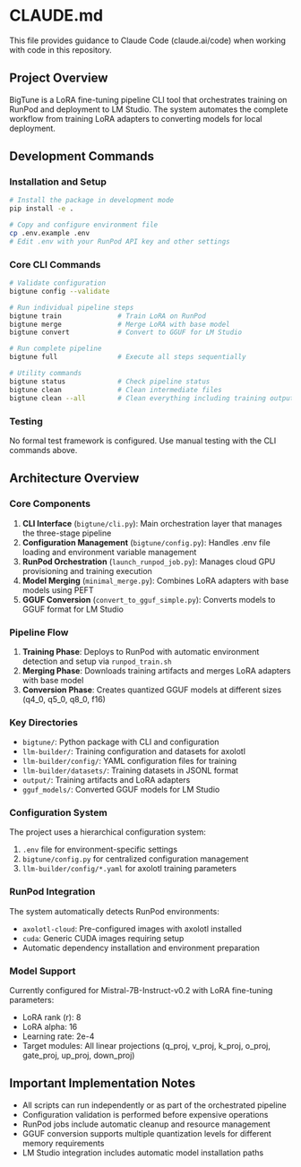 # CLAUDE.md

This file provides guidance to Claude Code (claude.ai/code) when working with code in this repository.

## Project Overview

BigTune is a LoRA fine-tuning pipeline CLI tool that orchestrates training on RunPod and deployment to LM Studio. The system automates the complete workflow from training LoRA adapters to converting models for local deployment.

## Development Commands

### Installation and Setup
```bash
# Install the package in development mode
pip install -e .

# Copy and configure environment file
cp .env.example .env
# Edit .env with your RunPod API key and other settings
```

### Core CLI Commands
```bash
# Validate configuration
bigtune config --validate

# Run individual pipeline steps
bigtune train              # Train LoRA on RunPod
bigtune merge              # Merge LoRA with base model  
bigtune convert            # Convert to GGUF for LM Studio

# Run complete pipeline
bigtune full               # Execute all steps sequentially

# Utility commands
bigtune status             # Check pipeline status
bigtune clean              # Clean intermediate files
bigtune clean --all        # Clean everything including training output
```

### Testing
No formal test framework is configured. Use manual testing with the CLI commands above.

## Architecture Overview

### Core Components

1. **CLI Interface** (`bigtune/cli.py`): Main orchestration layer that manages the three-stage pipeline
2. **Configuration Management** (`bigtune/config.py`): Handles .env file loading and environment variable management
3. **RunPod Orchestration** (`launch_runpod_job.py`): Manages cloud GPU provisioning and training execution
4. **Model Merging** (`minimal_merge.py`): Combines LoRA adapters with base models using PEFT
5. **GGUF Conversion** (`convert_to_gguf_simple.py`): Converts models to GGUF format for LM Studio

### Pipeline Flow

1. **Training Phase**: Deploys to RunPod with automatic environment detection and setup via `runpod_train.sh`
2. **Merging Phase**: Downloads training artifacts and merges LoRA adapters with base model
3. **Conversion Phase**: Creates quantized GGUF models at different sizes (q4_0, q5_0, q8_0, f16)

### Key Directories

- `bigtune/`: Python package with CLI and configuration
- `llm-builder/`: Training configuration and datasets for axolotl
- `llm-builder/config/`: YAML configuration files for training
- `llm-builder/datasets/`: Training datasets in JSONL format
- `output/`: Training artifacts and LoRA adapters
- `gguf_models/`: Converted GGUF models for LM Studio

### Configuration System

The project uses a hierarchical configuration system:
1. `.env` file for environment-specific settings
2. `bigtune/config.py` for centralized configuration management
3. `llm-builder/config/*.yaml` for axolotl training parameters

### RunPod Integration

The system automatically detects RunPod environments:
- `axolotl-cloud`: Pre-configured images with axolotl installed
- `cuda`: Generic CUDA images requiring setup
- Automatic dependency installation and environment preparation

### Model Support

Currently configured for Mistral-7B-Instruct-v0.2 with LoRA fine-tuning parameters:
- LoRA rank (r): 8
- LoRA alpha: 16
- Learning rate: 2e-4
- Target modules: All linear projections (q_proj, v_proj, k_proj, o_proj, gate_proj, up_proj, down_proj)

## Important Implementation Notes

- All scripts can run independently or as part of the orchestrated pipeline
- Configuration validation is performed before expensive operations
- RunPod jobs include automatic cleanup and resource management
- GGUF conversion supports multiple quantization levels for different memory requirements
- LM Studio integration includes automatic model installation paths